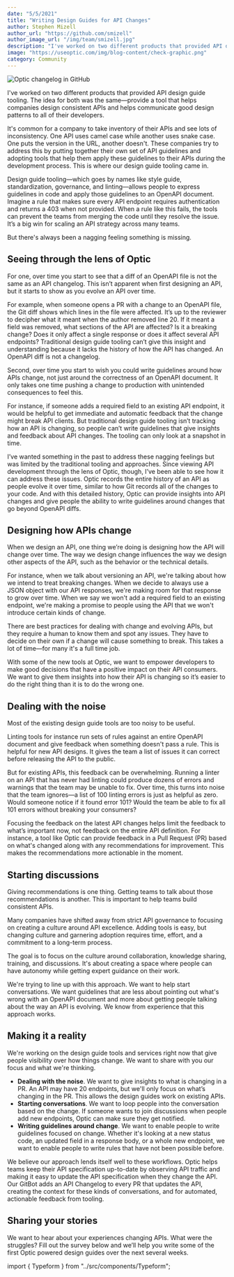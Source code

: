 ```yaml
---
date: "5/5/2021"
title: "Writing Design Guides for API Changes"
author: Stephen Mizell
author_url: "https://github.com/smizell"
author_image_url: "/img/team/smizell.jpg"
description: "I've worked on two different products that provided API design guide tooling. The idea for both was the same—provide a tool that helps companies design consistent APIs and helps communicate good design patterns to all of their developers"
image: "https://useoptic.com/img/blog-content/check-graphic.png"
category: Community
---
```


![Optic changelog in GitHub](/img/blog-content/check-graphic.png)

I've worked on two different products that provided API design guide tooling. The idea for both was the same—provide a tool that helps companies design consistent APIs and helps communicate good design patterns to all of their developers.

It's common for a company to take inventory of their APIs and see lots of inconsistency. One API uses camel case while another uses snake case. One puts the version in the URL, another doesn't. These companies try to address this by putting together their own set of API guidelines and adopting tools that help them apply these guidelines to their APIs during the development process. This is where our design guide tooling came in.

Design guide tooling—which goes by names like style guide, standardization, governance, and linting—allows people to express guidelines in code and apply those guidelines to an OpenAPI document. Imagine a rule that makes sure every API endpoint requires authentication and returns a 403 when not provided. When a rule like this fails, the tools can prevent the teams from merging the code until they resolve the issue. It’s a big win for scaling an API strategy across many teams.

But there's always been a nagging feeling something is missing.

## Seeing through the lens of Optic

For one, over time you start to see that a diff of an OpenAPI file is not the same as an API changelog. This isn’t apparent when first designing an API, but it starts to show as you evolve an API over time.

For example, when someone opens a PR with a change to an OpenAPI file, the Git diff shows which lines in the file were affected. It’s up to the reviewer to decipher what it meant when the author removed line 20. If it meant a field was removed, what sections of the API are affected? Is it a breaking change? Does it only affect a single response or does it affect several API endpoints? Traditional design guide tooling can’t give this insight and understanding because it lacks the history of how the API has changed. An OpenAPI diff is not a changelog.

Second, over time you start to wish you could write guidelines around how APIs change, not just around the correctness of an OpenAPI document. It only takes one time pushing a change to production with unintended consequences to feel this.

For instance, if someone adds a required field to an existing API endpoint, it would be helpful to get immediate and automatic feedback that the change might break API clients. But traditional design guide tooling isn’t tracking how an API is changing, so people can’t write guidelines that give insights and feedback about API changes. The tooling can only look at a snapshot in time.

I’ve wanted something in the past to address these nagging feelings but was limited by the traditional tooling and approaches. Since viewing API development through the lens of Optic, though, I’ve been able to see how it can address these issues. Optic records the entire history of an API as people evolve it over time, similar to how Git records all of the changes to your code. And with this detailed history, Optic can provide insights into API changes and give people the ability to write guidelines around changes that go beyond OpenAPI diffs.

## Designing how APIs change

When we design an API, one thing we’re doing is designing how the API will change over time. The way we design change influences the way we design other aspects of the API, such as the behavior or the technical details.

For instance, when we talk about versioning an API, we're talking about how we intend to treat breaking changes. When we decide to always use a JSON object with our API responses, we're making room for that response to grow over time. When we say we won't add a required field to an existing endpoint, we're making a promise to people using the API that we won't introduce certain kinds of change.

There are best practices for dealing with change and evolving APIs, but they require a human to know them and spot any issues. They have to decide on their own if a change will cause something to break. This takes a lot of time—for many it's a full time job.

With some of the new tools at Optic, we want to empower developers to make good decisions that have a positive impact on their API consumers. We want to give them insights into how their API is changing so it’s easier to do the right thing than it is to do the wrong one.

## Dealing with the noise

Most of the existing design guide tools are too noisy to be useful.

Linting tools for instance run sets of rules against an entire OpenAPI document and give feedback when something doesn't pass a rule. This is helpful for new API designs. It gives the team a list of issues it can correct before releasing the API to the public.

But for existing APIs, this feedback can be overwhelming. Running a linter on an API that has never had linting could produce dozens of errors and warnings that the team may be unable to fix. Over time, this turns into noise that the team ignores—a list of 100 linting errors is just as helpful as zero. Would someone notice if it found error 101? Would the team be able to fix all 101 errors without breaking your consumers?

Focusing the feedback on the latest API changes helps limit the feedback to what’s important now, not feedback on the entire API definition. For instance, a tool like Optic can provide feedback in a Pull Request (PR) based on what's changed along with any recommendations for improvement. This makes the recommendations more actionable in the moment.

## Starting discussions

Giving recommendations is one thing. Getting teams to talk about those recommendations is another. This is important to help teams build consistent APIs.

Many companies have shifted away from strict API governance to focusing on creating a culture around API excellence. Adding tools is easy, but changing culture and garnering adoption requires time, effort, and a commitment to a long-term process.

The goal is to focus on the culture around collaboration, knowledge sharing, training, and discussions. It's about creating a space where people can have autonomy while getting expert guidance on their work.

We're trying to line up with this approach. We want to help start conversations. We want guidelines that are less about pointing out what's wrong with an OpenAPI document and more about getting people talking about the way an API is evolving. We know from experience that this approach works.

## Making it a reality

We're working on the design guide tools and services right now that give people visibility over how things change. We want to share with you our focus and what we're thinking.

* **Dealing with the noise**. We want to give insights to what is changing in a PR. An API may have 20 endpoints, but we'll only focus on what’s changing in the PR. This allows the design guides work on existing APIs.
* **Starting conversations**. We want to loop people into the conversation based on the change. If someone wants to join discussions when people add new endpoints, Optic can make sure they get notified.
* **Writing guidelines around change**. We want to enable people to write guidelines focused on change. Whether it's looking at a new status code, an updated field in a response body, or a whole new endpoint, we want to enable people to write rules that have not been possible before.

We believe our approach lends itself well to these workflows. Optic helps teams keep their API specification up-to-date by observing API traffic and making it easy to update the API specification when they change the API. Our GitBot adds an API Changelog to every PR that updates the API, creating the context for these kinds of conversations, and for automated, actionable feedback from tooling.

## Sharing your stories

We want to hear about your experiences changing APIs. What were the struggles? Fill out the survey below and we’ll help you write some of the first Optic powered design guides over the next several weeks.

import { Typeform } from "../src/components/Typeform";
<Typeform formId="qTxsT9Dq" />
